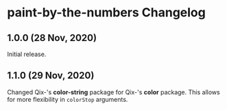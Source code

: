 # paint-by-the-numbers Changelog

## 1.0.0 (28 Nov, 2020)

Initial release.

## 1.1.0 (29 Nov, 2020)

Changed Qix-'s **color-string** package for Qix-'s **color** package. This allows for more flexibility in `colorStop` arguments.
